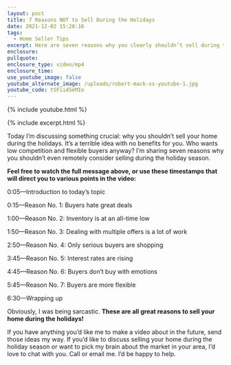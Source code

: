 ```yaml
---
layout: post
title: 7 Reasons NOT to Sell During the Holidays
date: 2021-12-02 15:28:16
tags:
  - Home Seller Tips
excerpt: Here are seven reasons why you clearly shouldn’t sell during the holidays!
enclosure:
pullquote:
enclosure_type: video/mp4
enclosure_time:
use_youtube_image: false
youtube_alternate_image: /uploads/robert-mack-ss-youtube-1.jpg
youtube_code: tSFiidSeMIo
---
```

{% include youtube.html %}

{% include excerpt.html %}

Today I’m discussing something crucial: why you shouldn’t sell your home during the holidays. It’s a terrible idea with no benefits for you. Who wants low competition and flexible buyers anyway? I’m sharing seven reasons why you shouldn’t even remotely consider selling during the holiday season.

**Feel free to watch the full message above, or use these timestamps that will direct you to various points in the video:**

0:05—Introduction to today’s topic

0:15—Reason No. 1: Buyers hate great deals

1:00—Reason No. 2: Inventory is at an all-time low

1:50—Reason No. 3: Dealing with multiple offers is a lot of work

2:50—Reason No. 4: Only serious buyers are shopping

3:45—Reason No. 5: Interest rates are rising

4:45—Reason No. 6: Buyers don’t buy with emotions

5:45—Reason No. 7: Buyers are more flexible

6:30—Wrapping up

Obviously, I was being sarcastic. **These are all great reasons to sell your home during the holidays\!&nbsp;**

If you have anything you’d like me to make a video about in the future, send those ideas my way. If you’d like to discuss selling your home during the holiday season or want to pick my brain about the market in your area, I’d love to chat with you. Call or email me. I’d be happy to help.
